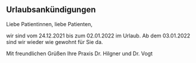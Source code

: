 ## Urlaubsankündigungen

Liebe Patientinnen, liebe Patienten,

wir sind vom 24.12.2021 bis zum 02.01.2022 im Urlaub.
Ab dem 03.01.2022 sind wir wieder wie gewohnt für Sie da.

Mit freundlichen Grüßen
Ihre Praxis Dr. Hilgner und Dr. Vogt
